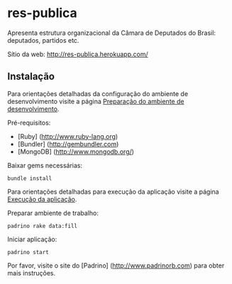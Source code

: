 res-publica
=================

Apresenta estrutura organizacional da Câmara de Deputados do Brasil: deputados, partidos etc.

Sítio da web: http://res-publica.herokuapp.com/

Instalação
----------
Para orientações detalhadas da configuração do ambiente de desenvolvimento visite a página [Preparação do ambiente de desenvolvimento](https://github.com/aureliano/res-publica/wiki/Prepara%C3%A7%C3%A3o-do-ambiente-de-desenvolvimento).

Pré-requisitos:
- [Ruby] (http://www.ruby-lang.org)
- [Bundler] (http://gembundler.com)
- [MongoDB] (http://www.mongodb.org/)

Baixar gems necessárias:
```
bundle install
```

Para orientações detalhadas para execução da aplicação visite a página [Execução da aplicação](https://github.com/aureliano/res-publica/wiki/Execu%C3%A7%C3%A3o-da-aplica%C3%A7%C3%A3o).

Preparar ambiente de trabalho:
```
padrino rake data:fill
```

Iniciar aplicação:
```
padrino start
```
Por favor, visite o site do [Padrino] (http://www.padrinorb.com) para obter mais instruções.
